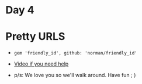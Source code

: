# Day 4

# Pretty URLS

- `gem 'friendly_id', github: 'norman/friendly_id'`
- [Video if you need help](http://railscasts.com/episodes/314-pretty-urls-with-friendlyid)

- p/s: We love you so we'll walk around. Have fun ; )

